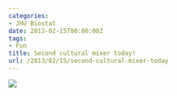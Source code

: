 ```yaml
---
categories:
- JHU Biostat
date: 2013-02-15T00:00:00Z
tags:
- Fun
title: Second cultural mixer today!
url: /2013/02/15/second-cultural-mixer-today
---
```


<img src="http://24.media.tumblr.com/f55efedc3ca5189bcc1600941f7ef56c/tumblr_mi58wrDjuB1qgn8kjo1_500.png">
